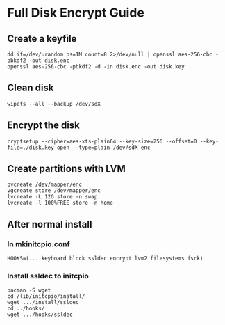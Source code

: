 
# Full Disk Encrypt Guide

## Create a keyfile
```
dd if=/dev/urandom bs=1M count=8 2>/dev/null | openssl aes-256-cbc -pbkdf2 -out disk.enc
openssl aes-256-cbc -pbkdf2 -d -in disk.enc -out disk.key
```

## Clean disk
```
wipefs --all --backup /dev/sdX
```

## Encrypt the disk
```
cryptsetup --cipher=aes-xts-plain64 --key-size=256 --offset=0 --key-file=./disk.key open --type=plain /dev/sdX enc
```

## Create partitions with LVM
```
pvcreate /dev/mapper/enc
vgcreate store /dev/mapper/enc
lvcreate -L 12G store -n swap
lvcreate -l 100%FREE store -n home
```

## After normal install

### In mkinitcpio.conf
```
HOOKS=(... keyboard block ssldec encrypt lvm2 filesystems fsck)
```
### Install ssldec to initcpio
```
pacman -S wget
cd /lib/initcpio/install/
wget .../install/ssldec
cd ../hooks/
wget .../hooks/ssldec
```
